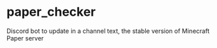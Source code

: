 # paper_checker
Discord bot to update in a channel text, the stable version of Minecraft Paper server
